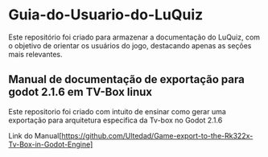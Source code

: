 # Guia-do-Usuario-do-LuQuiz
Este repositório foi criado para armazenar a documentação do LuQuiz, com o objetivo de orientar os usuários do jogo, destacando apenas as seções mais relevantes.

## Manual de documentação de exportação para godot 2.1.6 em TV-Box linux
Este repositorio foi criado com intuito de ensinar como gerar uma exportação para arquitetura especifica da Tv-box no Godot 2.1.6

Link do Manual[https://github.com/Ultedad/Game-export-to-the-Rk322x-Tv-Box-in-Godot-Engine]
